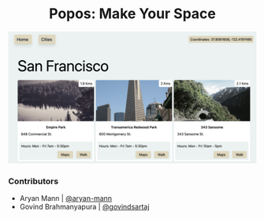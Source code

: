 <h1 align="center">Popos: Make Your Space</h1>

![Popos Header](./docs/images/popos-sf.png)

### Contributors
- Aryan Mann | [@aryan-mann](https://github.com/aryan-mann/)
- Govind Brahmanyapura | [@govindsartaj](https://github.com/govindsartaj/)